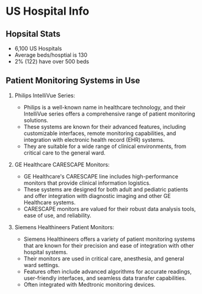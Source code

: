 # US Hospital Info

## Hopsital Stats

- 6,100 US Hospitals
- Average beds/hosptial is 130
- 2% (122) have over 500 beds

## Patient Monitoring Systems in Use

1. Philips IntelliVue Series:
    - Philips is a well-known name in healthcare technology, and their IntelliVue series offers a comprehensive range of patient monitoring solutions.
    - These systems are known for their advanced features, including customizable interfaces, remote monitoring capabilities, and integration with electronic health record (EHR) systems.
    - They are suitable for a wide range of clinical environments, from critical care to the general ward.

3. GE Healthcare CARESCAPE Monitors:
    - GE Healthcare's CARESCAPE line includes high-performance monitors that provide clinical information logistics.
    - These systems are designed for both adult and pediatric patients and offer integration with diagnostic imaging and other GE Healthcare systems.
    - CARESCAPE monitors are valued for their robust data analysis tools, ease of use, and reliability.

5. Siemens Healthineers Patient Monitors:
    - Siemens Healthineers offers a variety of patient monitoring systems that are known for their precision and ease of integration with other hospital systems.
    - Their monitors are used in critical care, anesthesia, and general ward settings.
    - Features often include advanced algorithms for accurate readings, user-friendly interfaces, and seamless data transfer capabilities.
    - Often integrated with Medtronic monitoring devices.
